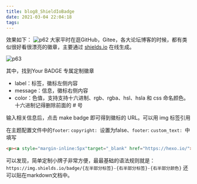 ```yaml
---
title: blog8_ShieldIoBadge
date: 2021-03-04 22:04:18
tags:
---
```

效果如下：
![p62](https://cdn.imzjw.cn/img/62)
大家平时在逛GitHub，Gitee，各大论坛博客的时候，都有类似很好看很漂亮的徽章，主要通过 [shields.io](https://shields.io/) 在线生成。

![p63](https://cdn.imzjw.cn/img/63)

其中，找到Your BADGE 专属定制徽章
- label：标签，徽标左侧内容
- message：信息，徽标右侧内容
- color：色值，支持支持十六进制、rgb、rgba、hsl、hsla 和 css 命名颜色。十六进制记得删除前面的 # 号

输入相关信息后，点击 make badge 即可得到徽标的 URL。可以用 img 标签引用

在主题配置文件中的`footer`:  `copyright: `设置为false、`footer`:  `custom_text: `中填写
```html
<p><a style="margin-inline:5px"target="_blank" href="https://hexo.io/"><img src="https://img.shields.io/badge/Frame-Hexo-blue?style=flat&logo=hexo" title="博客框架为 Hexo" alt="HEXO"></a><a style="margin-inline:5px"target="_blank" href="https://butterfly.js.org/"><img src="https://img.shields.io/badge/Theme-Butterfly-6513df?style=flat&logo=bitdefender" title="主题采用 Butterfly" alt="Butterfly"></a><a style="margin-inline:5px"target="_blank" href="https://www.jsdelivr.com/"><img src="https://img.shields.io/badge/CDN-jsDelivr-orange?style=flat&logo=jsDelivr" title="本站使用 Jsdelivr 为静态资源提供CDN加速" alt="Jsdelivr"></a><a style="margin-inline:5px"target="_blank" href="https://github.com/"><img src="https://img.shields.io/badge/Source-Github-d021d6?style=flat&logo=GitHub" title="本站项目由 GitHub 托管" alt="GitHub"></a><a style="margin-inline:5px"target="_blank"href="http://creativecommons.org/licenses/by-nc-sa/4.0/"><img src="https://img.shields.io/badge/Copyright-BY--NC--SA%204.0-d42328?style=flat&logo=Claris" alt="img" title="本站采用知识共享署名-非商业性使用-相同方式共享4.0国际许可协议进行许可"></a></p>
```
可以发现，简单定制小牌子非常方便，最最基础的语法规则就是：
`https://img.shields.io/badge/{左半部分标签}-{右半部分标签}-{右半部分颜色}`
还可以贴在markdown文档中。